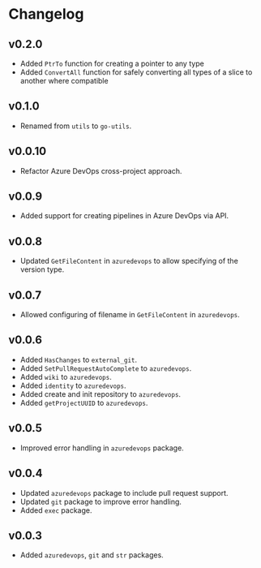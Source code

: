 # Changelog

## v0.2.0
* Added `PtrTo` function for creating a pointer to any type
* Added `ConvertAll` function for safely converting all types of a slice to another where compatible

## v0.1.0

* Renamed from `utils` to `go-utils`.

## v0.0.10

* Refactor Azure DevOps cross-project approach.

## v0.0.9

* Added support for creating pipelines in Azure DevOps via API.

## v0.0.8

* Updated `GetFileContent` in `azuredevops` to allow specifying of the version type.

## v0.0.7

* Allowed configuring of filename in `GetFileContent` in `azuredevops`.

## v0.0.6

* Added `HasChanges` to `external_git`.
* Added `SetPullRequestAutoComplete` to `azuredevops`.
* Added `wiki` to `azuredevops`.
* Added `identity` to `azuredevops`.
* Added create and init repository to `azuredevops`.
* Added `getProjectUUID` to `azuredevops`.

## v0.0.5

* Improved error handling in `azuredevops` package.

## v0.0.4

* Updated `azuredevops` package to include pull request support.
* Updated `git` package to improve error handling.
* Added `exec` package.

## v0.0.3

* Added `azuredevops`, `git` and `str` packages.
